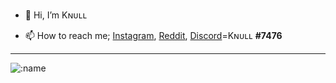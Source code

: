 - 👋 Hi, I’m Kɴᴜʟʟ

- 📫 How to reach me; [Instagram](https://www.instagram.com/i.mu1z/),  [Reddit](https://www.reddit.com/user/Knull_9), [Discord](https://discord.com/)=Kɴᴜʟʟ __#7476__

<hr></hr>
 <img 220 src="https://count.getloli.com/get/@0000000?theme=rule34" alt=":name" />
 
 
<!---
Knull9/Knull9 is a ✨ special ✨ repository because its `README.md` (this file) appears on your GitHub profile.
You can click the Preview link to take a look at your changes.
--->
